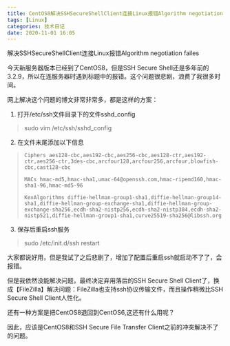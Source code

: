 ```yaml
---
title: CentOS8解决SSHSecureShellClient连接Linux报错Algorithm negotiation failes
tags: [Linux]
categories: 技术日记
date: 2020-11-01 16:05
---
```




解决SSHSecureShellClient连接Linux报错Algorithm negotiation failes

今天新服务器版本已经到了CentOS8，但是SSH Secure Shell还是多年前的3.2.9，所以在连服务器时遇到标题中的报错。这个问题很悲剧，浪费了我很多时间。

网上解决这个问题的博文非常非常多，都是这样的方案：

1. 打开/etc/ssh文件目录下的文件sshd_config  
> sudo vim /etc/ssh/sshd_config

2. 在文件末尾添加以下信息

>     Ciphers aes128-cbc,aes192-cbc,aes256-cbc,aes128-ctr,aes192-ctr,aes256-ctr,3des-cbc,arcfour128,arcfour256,arcfour,blowfish-cbc,cast128-cbc
>       
>     MACs hmac-md5,hmac-sha1,umac-64@openssh.com,hmac-ripemd160,hmac-sha1-96,hmac-md5-96  
>     
>     KexAlgorithms diffie-hellman-group1-sha1,diffie-hellman-group14-sha1,diffie-hellman-group-exchange-sha1,diffie-hellman-group-exchange-sha256,ecdh-sha2-nistp256,ecdh-sha2-nistp384,ecdh-sha2-nistp521,diffie-hellman-group1-sha1,curve25519-sha256@libssh.org

3. 保存后重启ssh服务


> sudo /etc/init.d/ssh restart

大家都说好用，但是我试了之后悲剧了，增加了配置后重启ssh就启动不了了，会报错。

但是我依然没能解决问题，最终决定弃用落后的SSH Secure Shell Client了，换成【FileZilla】解决问题：FileZilla也支持ssh协议传输文件，而且操作稍微比SSH Secure Shell Client人性化。

还有一种方案是把CentOS8退回到CentOS6,这还有什么用呢？

因此，应该是CentOS8和SSH Secure File Transfer Client之前的冲突解决不了的问题。
　